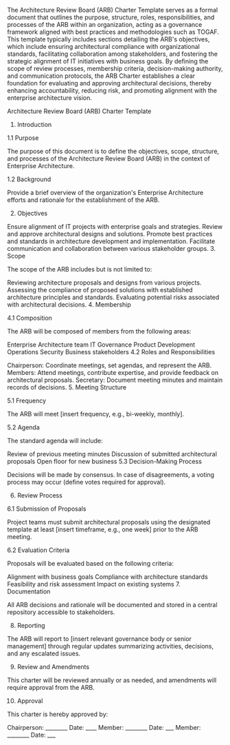 The Architecture Review Board (ARB) Charter Template serves as a formal document that outlines the purpose, structure, roles, responsibilities, and processes of the ARB within an organization, acting as a governance framework aligned with best practices and methodologies such as TOGAF. This template typically includes sections detailing the ARB's objectives, which include ensuring architectural compliance with organizational standards, facilitating collaboration among stakeholders, and fostering the strategic alignment of IT initiatives with business goals. By defining the scope of review processes, membership criteria, decision-making authority, and communication protocols, the ARB Charter establishes a clear foundation for evaluating and approving architectural decisions, thereby enhancing accountability, reducing risk, and promoting alignment with the enterprise architecture vision.


Architecture Review Board (ARB) Charter Template
1. Introduction

1.1 Purpose

The purpose of this document is to define the objectives, scope, structure, and processes of the Architecture Review Board (ARB) in the context of Enterprise Architecture.

1.2 Background

Provide a brief overview of the organization's Enterprise Architecture efforts and rationale for the establishment of the ARB.

2. Objectives

Ensure alignment of IT projects with enterprise goals and strategies.
Review and approve architectural designs and solutions.
Promote best practices and standards in architecture development and implementation.
Facilitate communication and collaboration between various stakeholder groups.
3. Scope

The scope of the ARB includes but is not limited to:

Reviewing architecture proposals and designs from various projects.
Assessing the compliance of proposed solutions with established architecture principles and standards.
Evaluating potential risks associated with architectural decisions.
4. Membership

4.1 Composition

The ARB will be composed of members from the following areas:

Enterprise Architecture team
IT Governance
Product Development
Operations
Security
Business stakeholders
4.2 Roles and Responsibilities

Chairperson: Coordinate meetings, set agendas, and represent the ARB.
Members: Attend meetings, contribute expertise, and provide feedback on architectural proposals.
Secretary: Document meeting minutes and maintain records of decisions.
5. Meeting Structure

5.1 Frequency

The ARB will meet [insert frequency, e.g., bi-weekly, monthly].

5.2 Agenda

The standard agenda will include:

Review of previous meeting minutes
Discussion of submitted architectural proposals
Open floor for new business
5.3 Decision-Making Process

Decisions will be made by consensus. In case of disagreements, a voting process may occur (define votes required for approval).

6. Review Process

6.1 Submission of Proposals

Project teams must submit architectural proposals using the designated template at least [insert timeframe, e.g., one week] prior to the ARB meeting.

6.2 Evaluation Criteria

Proposals will be evaluated based on the following criteria:

Alignment with business goals
Compliance with architecture standards
Feasibility and risk assessment
Impact on existing systems
7. Documentation

All ARB decisions and rationale will be documented and stored in a central repository accessible to stakeholders.

8. Reporting

The ARB will report to [insert relevant governance body or senior management] through regular updates summarizing activities, decisions, and any escalated issues.

9. Review and Amendments

This charter will be reviewed annually or as needed, and amendments will require approval from the ARB.

10. Approval

This charter is hereby approved by:

Chairperson: ________ Date: ____
Member: ________ Date: ___
Member: ________ Date: ___